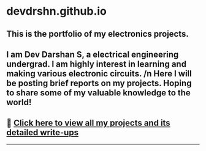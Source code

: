# devdrshn.github.io
This is the portfolio of my electronics projects.
---
I am Dev Darshan S, a electrical engineering undergrad. I am highly interest in learning and making various electronic circuits. /n Here I will be posting brief reports on my projects. Hoping to share some of my valuable knowledge to the world!
---
## 🚀 [Click here to view all my projects and its detailed write-ups](/projects/) 
---
